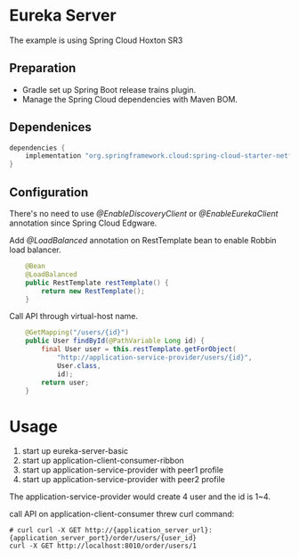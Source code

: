 # Eureka Server
The example is using Spring Cloud Hoxton SR3

## Preparation
- Gradle set up Spring Boot release trains plugin.
- Manage the Spring Cloud dependencies with Maven BOM.

## Dependenices
```groovy
dependencies {
    implementation "org.springframework.cloud:spring-cloud-starter-netflix-eureka-client"
}
```
## Configuration
There's no need to use _@EnableDiscoveryClient_ or _@EnableEurekaClient_ annotation since Spring Cloud Edgware.

Add _@LoadBalanced_ annotation on RestTemplate bean to enable Robbin load balancer.
```java
    @Bean
    @LoadBalanced
    public RestTemplate restTemplate() {
        return new RestTemplate();
    }
```

Call API through virtual-host name.
```java
    @GetMapping("/users/{id}")
    public User findById(@PathVariable Long id) {
        final User user = this.restTemplate.getForObject(
            "http://application-service-provider/users/{id}",
            User.class, 
            id);
        return user;
    }
```

# Usage
1. start up eureka-server-basic
2. start up application-client-consumer-ribbon
3. start up application-service-provider with peer1 profile
4. start up application-service-provider with peer2 profile

The application-service-provider would create 4 user and the id is 1~4.

call API on application-client-consumer threw curl command:
```shell script
# curl curl -X GET http://{application_server_url}:{application_server_port}/order/users/{user_id}
curl -X GET http://localhost:8010/order/users/1
```